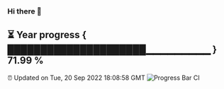 ### Hi there 👋
⏳ Year progress { █████████████████████▁▁▁▁▁▁▁▁▁ } 71.99 %
---
⏰ Updated on Tue, 20 Sep 2022 18:08:58 GMT
![Progress Bar CI](https://github.com/Moyi321/Moyi321/workflows/Progress%20Bar%20CI/badge.svg)

